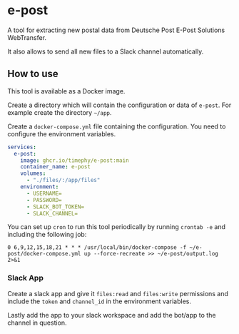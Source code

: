 # e-post

A tool for extracting new postal data from Deutsche Post E-Post Solutions WebTransfer.

It also allows to send all new files to a Slack channel automatically.

## How to use

This tool is available as a Docker image.

Create a directory which will contain the configuration or data of `e-post`.
For example create the directory `~/app`.

Create a `docker-compose.yml` file containing the configuration.
You need to configure the environment variables.

```docker-compose.yml
services:
  e-post:
    image: ghcr.io/timephy/e-post:main
    container_name: e-post
    volumes:
      - "./files/:/app/files"
    environment:
      - USERNAME=
      - PASSWORD=
      - SLACK_BOT_TOKEN=
      - SLACK_CHANNEL=
```

You can set up `cron` to run this tool periodically by running `crontab -e` and including the following job:

```crontab
0 6,9,12,15,18,21 * * * /usr/local/bin/docker-compose -f ~/e-post/docker-compose.yml up --force-recreate >> ~/e-post/output.log 2>&1
```

### Slack App

Create a slack app and give it `files:read` and `files:write` permissions and include the `token` and `channel_id` in the environment variables.

Lastly add the app to your slack workspace and add the bot/app to the channel in question.
